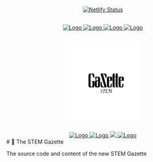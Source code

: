 <div align="center" style="margin-bottom:30px">
   <a href="https://app.netlify.com/sites/thestemgazette/deploys">
    <img alt="Netlify Status" src="https://api.netlify.com/api/v1/badges/5e69b108-8d05-4bd3-bd02-811c81a91388/deploy-status">
   </a>
</div>

<div align="center" style="margin-bottom:30px">
    <a href='https://github.com/fadyadal/stemgazette/blob/main/LICENSE'>
    <img src="https://img.shields.io/github/license/fadyadal/stemgazette.svg" alt="Logo" />
    </a>
    <a href='https://github.com/fadyadal/stemgazette'>
    <img src="https://img.shields.io/github/v/tag/fadyadal/stemgazette.svg" alt="Logo" />
    </a>
        <a href='https://github.com/fadyadal/stemgazette/stargazers'>
    <img src="https://img.shields.io/github/stars/fadyadal/stemgazette.svg" alt="Logo" />
    </a>
        <a href="https://twitter.com/intent/tweet?text=Check%20out%20this%20cool%20project%3A&url=https%3A%2F%2Fgithub.com%2Ffadyadal%2Fstemgazette">
    <img src="https://img.shields.io/twitter/url/https/github.com/fadyadal/stemgazette.svg?style=social" alt="Logo" />
    </a>
</div>

<div align="center"  style="margin-bottom:30px">
    <img src="static/gazette_logo.png" alt="Logo" width='200px' height='200px'/>
</div>

<div align="center">
    <a href="https://codeclimate.com/github/fadyadal/stemgazette">
      <img src="https://codeclimate.com/github/fadyadal/stemgazette.svg" alt="Logo" />
    </a>
    <a href='https://codeclimate.com/github/fadyadal/stemgazette'>
      <img src="https://codeclimate.com/github/fadyadal/stemgazette/badges/issue_count.svg" alt="Logo" />
    </a>
    <a href="https://www.codacy.com/gh/fadyadal/stemgazette/dashboard?utm_source=github.com&amp;utm_medium=referral&amp;utm_content=fadyadal/stemgazette&amp;utm_campaign=Badge_Grade">
        <img src="https://app.codacy.com/project/badge/Grade/97765835d34643a5b4f49cc226578904"/>
    </a>
    <a href='https://github.com/prettier/prettier'>
      <img src="https://img.shields.io/badge/code_style-prettier-ff69b4.svg?style=flat-square" alt="Logo" />
    </a>
</div>
# 📰 The STEM Gazette

The source code and content of the new STEM Gazette
